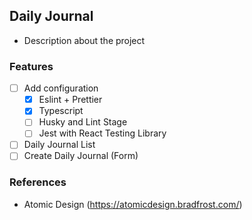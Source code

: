 ## Daily Journal

-   Description about the project

### Features

-   [ ] Add configuration
    -   [x] Eslint + Prettier
    -   [x] Typescript
    -   [ ] Husky and Lint Stage
    -   [ ] Jest with React Testing Library
-   [ ] Daily Journal List
-   [ ] Create Daily Journal (Form)

### References

-   Atomic Design (https://atomicdesign.bradfrost.com/)
